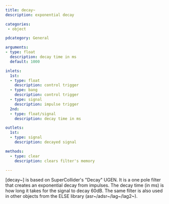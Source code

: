 ```yaml
---
title: decay~
description: exponential decay

categories:
 - object

pdcategory: General

arguments:
- type: float
  description: decay time in ms
  default: 1000

inlets:
  1st:
  - type: float
    description: control trigger
  - type: bang
    description: control trigger
  - type: signal
    description: impulse trigger
  2nd:
  - type: float/signal
    description: decay time in ms

outlets:
  1st:
  - type: signal
    description: decayed signal

methods:
  - type: clear
    description: clears filter's memory

---
```


[decay~] is based on SuperCollider's "Decay" UGEN. It is a one pole filter that creates an exponential decay from impulses. The decay time (in ms) is how long it takes for the signal to decay 60dB. The same filter is also used in other objects from the ELSE library (asr~/adsr~/lag~/lag2~).

